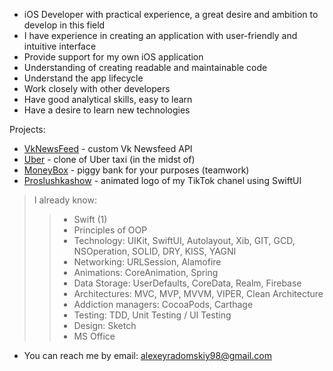 - iOS Developer with practical experience, a great desire and ambition to develop in this field
- I have experience in creating an application with user-friendly and intuitive interface
- Provide support for my own iOS application 
- Understanding of creating readable and maintainable code 
- Understand the app lifecycle
- Work closely with other developers 
- Have good analytical skills, easy to learn 
- Have a desire to learn new technologies

Projects:
* [VkNewsFeed](https://github.com/AlexeyRadomskiy/VkNewsFeed/tree/main) - custom Vk Newsfeed API
* [Uber](https://github.com/AlexeyRadomskiy/Uber.git) - clone of Uber taxi (in the midst of)
* [MoneyBox](https://github.com/AlexeyRadomskiy/MoneyBox.git) - piggy bank for your purposes (teamwork)
* [Proslushkashow](https://github.com/AlexeyRadomskiy/MyMoodLogoSwiftUI.git) - animated logo of my TikTok chanel using SwiftUI


> I already know:
>>  * Swift (1)
>>  * Principles of OOP
>>  * Technology: UIKit, SwiftUI, Autolayout, Xib, GIT, GCD, NSOperation, SOLID, DRY, KISS, YAGNI 
>>  * Networking: URLSession, Alamofire
>>  * Animations: CoreAnimation, Spring
>>  * Data Storage: UserDefaults, CoreData, Realm, Firebase
>>  * Architectures: MVC, MVP, MVVM, VIPER, Clean Architecture
>>  * Addiction managers: CocoaPods, Carthage
>>  * Testing: TDD, Unit Testing / UI Testing
>>  * Design: Sketch
>>  * MS Office
    
- You can reach me by email: alexeyradomskiy98@gmail.com

